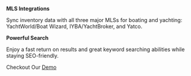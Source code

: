 **MLS Integrations**

Sync inventory data with all three major MLSs for boating and yachting: YachtWorld/Boat Wizard, IYBA/YachtBroker, and Yatco.

**Powerful Search**

Enjoy a fast return on results and great keyword searching abilities while staying SEO-friendly.

Checkout Our [Demo](https://yspdemo.yachtsforsale.dev/)
